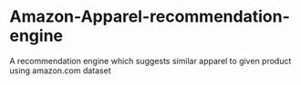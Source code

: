 # Amazon-Apparel-recommendation-engine
A recommendation engine which suggests similar apparel to given product using amazon.com dataset

